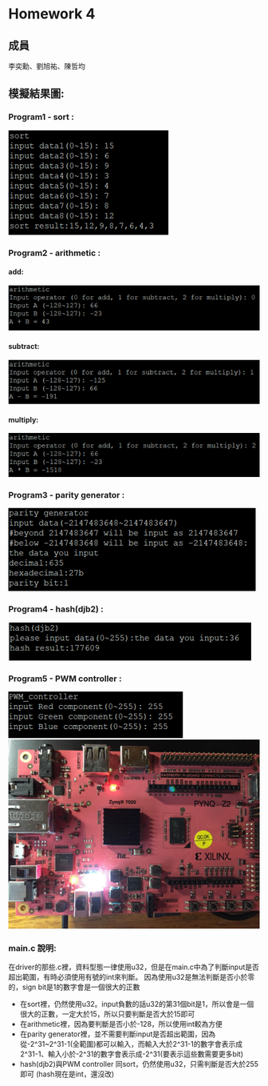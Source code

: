 Homework 4
====

## 成員
李奕勳、劉旭祐、陳哲均

## 模擬結果圖:

### Program1 - sort :
![sort](https://github.com/sanwich27/2019_FPGA_Design_Group4/blob/master/hw4/images/sort/sort.PNG)

### Program2 - arithmetic :
#### add:
![add](https://github.com/sanwich27/2019_FPGA_Design_Group4/blob/master/hw4/images/arithmetic/add.PNG)
#### subtract:
![subtract](https://github.com/sanwich27/2019_FPGA_Design_Group4/blob/master/hw4/images/arithmetic/subtract.PNG)
#### multiply:
![multiply](https://github.com/sanwich27/2019_FPGA_Design_Group4/blob/master/hw4/images/arithmetic/multiply.PNG)

### Program3 - parity generator :
![parity generator](https://github.com/sanwich27/2019_FPGA_Design_Group4/blob/master/hw4/images/parity%20generator/parity.PNG)

### Program4 - hash(djb2) :
![hash(djb2)](https://github.com/sanwich27/2019_FPGA_Design_Group4/blob/master/hw4/images/hash(djb2)/hash.PNG)

### Program5 - PWM controller :
![PWM_controller_putty](https://github.com/sanwich27/2019_FPGA_Design_Group4/blob/master/hw4/images/PWM%20controller/pwm.PNG)
![PWM_controller_result](https://github.com/sanwich27/2019_FPGA_Design_Group4/blob/master/hw4/images/PWM%20controller/pwm_result.jpg)


### main.c 說明:
在driver的那些.c裡，資料型態一律使用u32，但是在main.c中為了判斷input是否超出範圍，有時必須使用有號的int來判斷。
因為使用u32是無法判斷是否小於零的，sign bit是1的數字會是一個很大的正數

* 在sort裡，仍然使用u32。input負數的話u32的第31個bit是1，所以會是一個很大的正數，一定大於15，所以只要判斷是否大於15即可
* 在arithmetic裡，因為要判斷是否小於-128，所以使用int較為方便
* 在parity generator裡，並不需要判斷input是否超出範圍，因為從-2^31~2^31-1(全範圍)都可以輸入，而輸入大於2^31-1的數字會表示成2^31-1、輸入小於-2^31的數字會表示成-2^31(要表示這些數需要更多bit)
* hash(djb2)與PWM controller 同sort，仍然使用u32，只需判斷是否大於255即可 (hash現在是int，還沒改)
